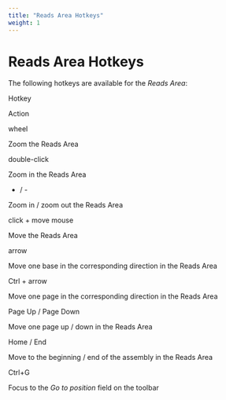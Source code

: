 ```yaml
---
title: "Reads Area Hotkeys"
weight: 1
---
```



# Reads Area Hotkeys

The following hotkeys are available for the _Reads Area_:

Hotkey

Action

wheel

Zoom the Reads Area

double-click

Zoom in the Reads Area

+ / \-

Zoom in / zoom out the Reads Area

click + move mouse

Move the Reads Area

arrow

Move one base in the corresponding direction in the Reads Area

Ctrl + arrow

Move one page in the corresponding direction in the Reads Area

Page Up / Page Down

Move one page up / down in the Reads Area

Home / End

Move to the beginning / end of the assembly in the Reads Area

Ctrl+G

Focus to the _Go to position_ field on the toolbar
